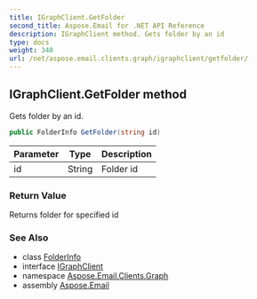 ```yaml
---
title: IGraphClient.GetFolder
second_title: Aspose.Email for .NET API Reference
description: IGraphClient method. Gets folder by an id
type: docs
weight: 340
url: /net/aspose.email.clients.graph/igraphclient/getfolder/
---
```

## IGraphClient.GetFolder method

Gets folder by an id.

```csharp
public FolderInfo GetFolder(string id)
```

| Parameter | Type | Description |
| --- | --- | --- |
| id | String | Folder id |

### Return Value

Returns folder for specified id

### See Also

* class [FolderInfo](../../folderinfo/)
* interface [IGraphClient](../)
* namespace [Aspose.Email.Clients.Graph](../../igraphclient/)
* assembly [Aspose.Email](../../../)


